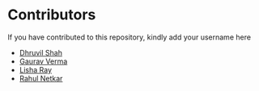 # Contributors

If you have contributed to this repository, kindly add your username here

- [Dhruvil Shah](https://github.com/d-s-2803)
- [Gaurav Verma](https://github.com/thegauravverma)
- [Lisha Ray](https://github.com/Lisharay4x3)
- [Rahul Netkar](https://github.com/rahulNetkar)
